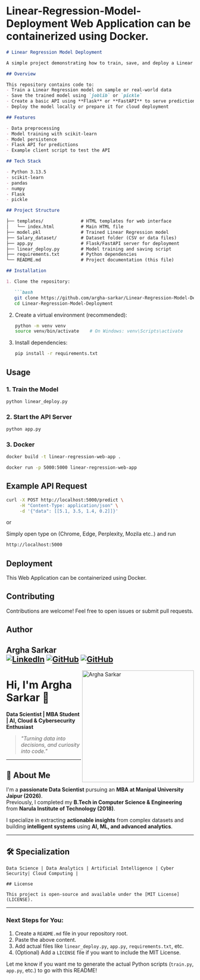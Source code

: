 # Linear-Regression-Model-Deployment Web Application can be containerized using Docker.

```markdown
# Linear Regression Model Deployment

A simple project demonstrating how to train, save, and deploy a Linear Regression model using Python.

## Overview

This repository contains code to:
- Train a Linear Regression model on sample or real-world data
- Save the trained model using `joblib` or `pickle`
- Create a basic API using **Flask** or **FastAPI** to serve predictions
- Deploy the model locally or prepare it for cloud deployment

## Features

- Data preprocessing
- Model training with scikit-learn
- Model persistence
- Flask API for predictions
- Example client script to test the API

## Tech Stack

- Python 3.13.5
- scikit-learn
- pandas
- numpy
- Flask 
- pickle

## Project Structure

├── templates/              # HTML templates for web interface
│   └── index.html          # Main HTML file
├── model.pkl               # Trained Linear Regression model
├── Salary_dataset/         # Dataset folder (CSV or data files)
├── app.py                  # Flask/FastAPI server for deployment
├── linear_deploy.py        # Model training and saving script
├── requirements.txt        # Python dependencies
└── README.md               # Project documentation (this file)

## Installation

1. Clone the repository:

   ```bash
   git clone https://github.com/argha-sarkar/Linear-Regression-Model-Deployment.git
   cd Linear-Regression-Model-Deployment
   ```

2. Create a virtual environment (recommended):
   
   ```bash
   python -m venv venv
   source venv/bin/activate    # On Windows: venv\Scripts\activate
   ```

4. Install dependencies:
   
   ```bash
   pip install -r requirements.txt
   ```

## Usage

### 1. Train the Model
```bash
python linear_deploy.py
```

### 2. Start the API Server
```bash
python app.py
```

### 3. Docker 
```bash
docker build -t linear-regression-web-app .
```
```bash
docker run -p 5000:5000 linear-regression-web-app 
```

## Example API Request

```bash
curl -X POST http://localhost:5000/predict \
     -H "Content-Type: application/json" \
     -d '{"data": [[5.1, 3.5, 1.4, 0.2]]}'
```
or

Simply open type on (Chrome, Edge, Perplexity, Mozila etc..) and run
```bash
http://localhost:5000
```

## Deployment

This Web Application can be containerized using Docker.

## Contributing

Contributions are welcome! Feel free to open issues or submit pull requests.

## Author

**Argha Sarkar**  
[![LinkedIn](https://img.shields.io/badge/LinkedIn-0077B5?style=flat&logo=linkedin&logoColor=white)](https://www.linkedin.com/in/arghasarkar/)
[![GitHub](https://img.shields.io/badge/Github-0077B5?style=flat&logo=GitHub&logoColor=Black)](https://github.com/argha-sarkar)
[![GitHub](https://img.shields.io/badge/X-0077B5?style=flat&logo=X&logoColor=Black)](https://x.com/arghasa64623109)
---
<img align="right" width="300" src="https://github.com/argha-sarkar.png" alt="Argha Sarkar" />

# Hi, I'm Argha Sarkar 👋

**Data Scientist | MBA Student | AI, Cloud & Cybersecurity Enthusiast**

> *"Turning data into decisions, and curiosity into code."*

---

## 🚀 About Me

I'm a **passionate Data Scientist** pursuing an **MBA at Manipal University Jaipur (2026)**.  
Previously, I completed my **B.Tech in Computer Science & Engineering** from **Narula Institute of Technology (2018)**.

I specialize in extracting **actionable insights** from complex datasets and building **intelligent systems** using **AI, ML, and advanced analytics**.

---

## 🛠️ Specialization

```text
Data Science | Data Analytics | Artificial Intelligence | Cyber Security| Cloud Computing |

## License

This project is open-source and available under the [MIT License](LICENSE).
```

---

### Next Steps for You:
1. Create a `README.md` file in your repository root.
2. Paste the above content.
3. Add actual files like `linear_deploy.py`, `app.py`, `requirements.txt`, etc.
4. (Optional) Add a `LICENSE` file if you want to include the MIT License.

Let me know if you want me to generate the actual Python scripts (`train.py`, `app.py`, etc.) to go with this README!
```
